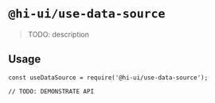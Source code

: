 # `@hi-ui/use-data-source`

> TODO: description

## Usage

```
const useDataSource = require('@hi-ui/use-data-source');

// TODO: DEMONSTRATE API
```
